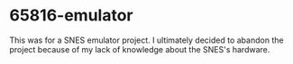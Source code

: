 # 65816-emulator
This was for a SNES emulator project. I ultimately decided to abandon the project because of my lack of knowledge about the SNES's hardware.
